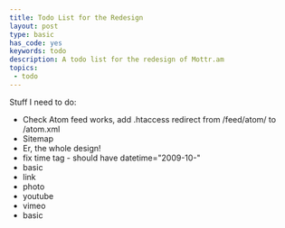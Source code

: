 ```yaml
---
title: Todo List for the Redesign
layout: post
type: basic
has_code: yes
keywords: todo
description: A todo list for the redesign of Mottr.am
topics:
 - todo
---
```

Stuff I need to do:

- Check Atom feed works, add .htaccess redirect from /feed/atom/ to /atom.xml
- Sitemap
- Er, the whole design!
- fix time tag - should have datetime="2009-10-"
- basic
- link
- photo
- youtube
- vimeo
- basic

	
[1]:http://www.brucelawson.co.uk/2009/html-5-flash-embedding-and-other-validation-erors/